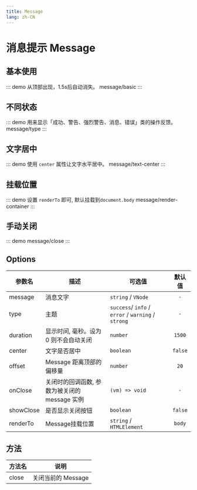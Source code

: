 ```yaml
---
title: Message
lang: zh-CN
---
```


# 消息提示 Message

## 基本使用
::: demo 从顶部出现，1.5s后自动消失。
message/basic
:::


## 不同状态
::: demo 用来显示「成功、警告、强烈警告、消息、错误」类的操作反馈。
message/type
:::

## 文字居中
::: demo 使用 `center` 属性让文字水平居中。
message/text-center
:::

## 挂载位置
::: demo 设置 `renderTo` 即可, 默认挂载到`document.body`
message/render-container
:::

## 手动关闭
::: demo 
message/close
:::

## Options
|参数名|描述|可选值|默认值|
|---|---|---|:---:|
|message|消息文字|`string` / `VNode`|`-`|
|type|主题|`success`/ `info` / `error` / `warning` / `strong` |`-`|
|duration|显示时间, 毫秒。设为 0 则不会自动关闭|`number`|`1500`|
|center|文字是否居中|`boolean`|`false`|
|offset|Message 距离顶部的偏移量|`number`|`20`|
|onClose|关闭时的回调函数, 参数为被关闭的 message 实例|`(vm) => void`|`-`|
|showClose|是否显示关闭按钮|`boolean`|`false`|
|renderTo|Message挂载位置|`string` / `HTMLElement`|`body`|




## 方法
|方法名|说明|
|---|---|
|close|关闭当前的 Message|


